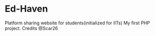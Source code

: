 # Ed-Haven
Platform sharing website for students(initialized for IITs)
My first PHP project.
Credits @Scar26